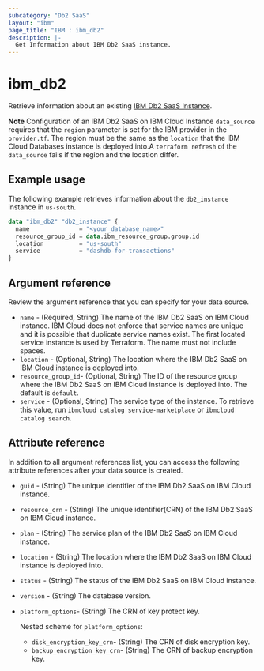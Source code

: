 ```yaml
---
subcategory: "Db2 SaaS"
layout: "ibm"
page_title: "IBM : ibm_db2"
description: |-
  Get Information about IBM Db2 SaaS instance.
---
```


# ibm_db2

Retrieve information about an existing [IBM Db2 SaaS Instance](https://cloud.ibm.com/docs/cloud-databases).

**Note**
Configuration of an IBM Db2 SaaS on IBM Cloud Instance `data_source` requires that the `region` parameter is set for the IBM provider in the `provider.tf`. The region must be the same as the `location` that the IBM Cloud Databases instance is deployed into.A `terraform refresh` of the `data_source` fails if the region and the location differ.

## Example usage
The following example retrieves information about the `db2_instance` instance in `us-south`.

```terraform
data "ibm_db2" "db2_instance" {
  name              = "<your_database_name>"
  resource_group_id = data.ibm_resource_group.group.id
  location          = "us-south"
  service           = "dashdb-for-transactions"
}
```

## Argument reference
Review the argument reference that you can specify for your data source. 

- `name` - (Required, String) The name of the IBM Db2 SaaS on IBM Cloud instance. IBM Cloud does not enforce that service names are unique and it is possible that duplicate service names exist. The first located service instance is used by  Terraform. The name must not include spaces.
- `location` - (Optional, String) The location where the IBM Db2 SaaS on IBM Cloud instance is deployed into.
- `resource_group_id`- (Optional, String) The ID of the resource group where the IBM Db2 SaaS on IBM Cloud instance is deployed into. The default is `default`.
- `service` - (Optional, String) The service type of the instance. To retrieve this value, run `ibmcloud catalog service-marketplace` or `ibmcloud catalog search`.

## Attribute reference
In addition to all argument references list, you can access the following attribute references after your data source is created. 

- `guid` - (String) The unique identifier of the IBM Db2 SaaS on IBM Cloud instance.
- `resource_crn` - (String) The unique identifier(CRN) of the IBM Db2 SaaS on IBM Cloud instance.
- `plan` - (String)  The service plan of the IBM Db2 SaaS on IBM Cloud instance.
- `location` - (String)  The location where the IBM Db2 SaaS on IBM Cloud instance is deployed into.
- `status` - (String)  The status of the IBM Db2 SaaS on IBM Cloud instance.
- `version` - (String) The database version.
- `platform_options`-  (String) The CRN of key protect key.
   
   Nested scheme for `platform_options`:
   - `disk_encryption_key_crn`-  (String) The CRN of disk encryption key.
   - `backup_encryption_key_crn`-  (String) The CRN of backup encryption key.

